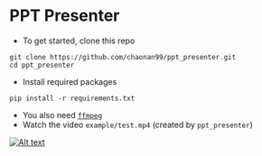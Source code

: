 # PPT Presenter

* To get started, clone this repo
```
git clone https://github.com/chaonan99/ppt_presenter.git
cd ppt_presenter
```
* Install required packages
```
pip install -r requirements.txt
```
* You also need [`ffmpeg`](https://github.com/adaptlearning/adapt_authoring/wiki/Installing-FFmpeg)
* Watch the video `example/test.mp4` (created by `ppt_presenter`)

[![Alt text](https://img.youtube.com/vi/kMCZuAwFOVI/0.jpg)](https://www.youtube.com/watch?v=kMCZuAwFOVI)
